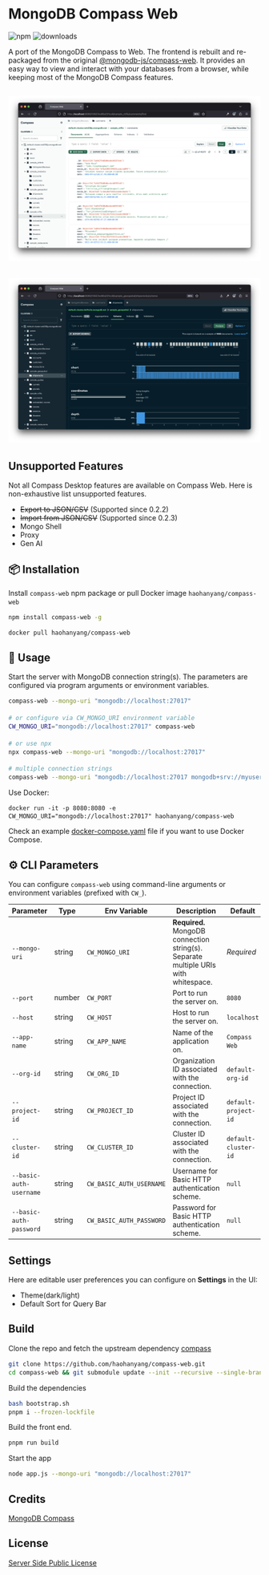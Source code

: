# MongoDB Compass Web

![npm](https://img.shields.io/npm/v/compass-web.svg)
![downloads](https://img.shields.io/npm/dw/compass-web)

A port of the MongoDB Compass to Web. The frontend is rebuilt and re-packaged from the original [@mongodb-js/compass-web](https://www.npmjs.com/package/@mongodb-js/compass-web). It provides an easy way to view and interact with your databases from a browser, while keeping most of the MongoDB Compass features.

## ![screenshot light theme](/images/screenshot4.png)

## ![screenshot dark theme](/images/screenshot5.png)

## Unsupported Features

Not all Compass Desktop features are available on Compass Web. Here is non-exhaustive list unsupported features.

- ~~Export to JSON/CSV~~ (Supported since 0.2.2)
- ~~Import from JSON/CSV~~ (Supported since 0.2.3)
- Mongo Shell
- Proxy
- Gen AI

## 📦 Installation

Install `compass-web` npm package or pull Docker image `haohanyang/compass-web`

```bash
npm install compass-web -g
```

```bash
docker pull haohanyang/compass-web
```

## 🧭 Usage

Start the server with MongoDB connection string(s). The parameters are configured via program arguments or environment variables.

```bash
compass-web --mongo-uri "mongodb://localhost:27017"

# or configure via CW_MONGO_URI environment variable
CW_MONGO_URI="mongodb://localhost:27017" compass-web

# or use npx
npx compass-web --mongo-uri "mongodb://localhost:27017"

# multiple connection strings
compass-web --mongo-uri "mongodb://localhost:27017 mongodb+srv://myusername:secrets@default-cluster.mongodb.net/?retryWrites=true&w=majority&appName=default-cluster"
```

Use Docker:

```
docker run -it -p 8080:8080 -e CW_MONGO_URI="mongodb://localhost:27017" haohanyang/compass-web
```

Check an example [docker-compose.yaml](./docker-compose.yaml) file if you want to use Docker Compose.

## ⚙️ CLI Parameters

You can configure `compass-web` using command-line arguments or environment variables (prefixed with `CW_`).

| Parameter               | Type   | Env Variable             | Description                                                                         | Default              |
| ----------------------- | ------ | ------------------------ | ----------------------------------------------------------------------------------- | -------------------- |
| `--mongo-uri`           | string | `CW_MONGO_URI`           | **Required.** MongoDB connection string(s). Separate multiple URIs with whitespace. | _Required_           |
| `--port`                | number | `CW_PORT`                | Port to run the server on.                                                          | `8080`               |
| `--host`                | string | `CW_HOST`                | Host to run the server on.                                                          | `localhost`          |
| `--app-name`            | string | `CW_APP_NAME`            | Name of the application on.                                                         | `Compass Web`        |
| `--org-id`              | string | `CW_ORG_ID`              | Organization ID associated with the connection.                                     | `default-org-id`     |
| `--project-id`          | string | `CW_PROJECT_ID`          | Project ID associated with the connection.                                          | `default-project-id` |
| `--cluster-id`          | string | `CW_CLUSTER_ID`          | Cluster ID associated with the connection.                                          | `default-cluster-id` |
| `--basic-auth-username` | string | `CW_BASIC_AUTH_USERNAME` | Username for Basic HTTP authentication scheme.                                      | `null`               |
| `--basic-auth-password` | string | `CW_BASIC_AUTH_PASSWORD` | Password for Basic HTTP authentication scheme.                                      | `null`               |

## Settings

Here are editable user preferences you can configure on **Settings** in the UI:

- Theme(dark/light)
- Default Sort for Query Bar

## Build

Clone the repo and fetch the upstream dependency [compass](https://github.com/mongodb-js/compass)

```bash
git clone https://github.com/haohanyang/compass-web.git
cd compass-web && git submodule update --init --recursive --single-branch --depth 1
```

Build the dependencies

```bash
bash bootstrap.sh
pnpm i --frozen-lockfile
```

Build the front end.

```bash
pnpm run build
```

Start the app

```bash
node app.js --mongo-uri "mongodb://localhost:27017"
```

## Credits

[MongoDB Compass](https://github.com/mongodb-js/compass)

## License

[Server Side Public License](/LICENSE)
